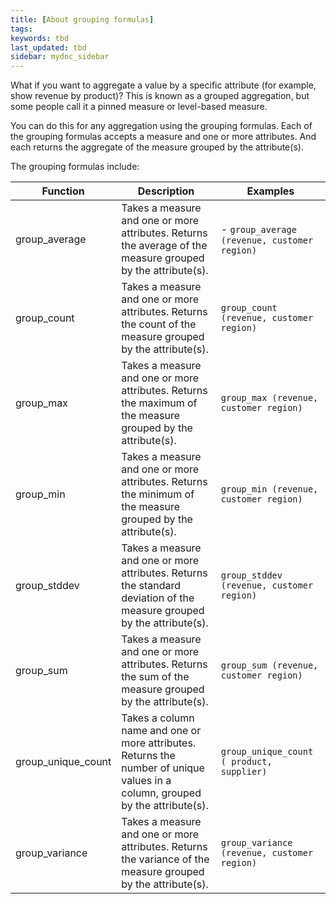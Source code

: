 ```yaml
---
title: [About grouping formulas]
tags:
keywords: tbd
last_updated: tbd
sidebar: mydoc_sidebar
---
```

What if you want to aggregate a value by a specific attribute (for example, show revenue by product)? This is known as a grouped aggregation, but some people call it a pinned measure or level-based measure.

You can do this for any aggregation using the grouping formulas. Each of the grouping formulas accepts a measure and one or more attributes. And each returns the aggregate of the measure grouped by the attribute(s).

The grouping formulas include:

|Function|Description|Examples|
|--------|-----------|--------|
|group_average|Takes a measure and one or more attributes. Returns the average of the measure grouped by the attribute(s).| -   `group_average (revenue, customer region)`|
|group_count|Takes a measure and one or more attributes. Returns the count of the measure grouped by the attribute(s).|  `group_count (revenue, customer region)`|
|group_max|Takes a measure and one or more attributes. Returns the maximum of the measure grouped by the attribute(s).|  `group_max (revenue, customer region)`|
|group_min|Takes a measure and one or more attributes. Returns the minimum of the measure grouped by the attribute(s).|  `group_min (revenue, customer region)`|
|group_stddev|Takes a measure and one or more attributes. Returns the standard deviation of the measure grouped by the attribute(s).|  `group_stddev (revenue, customer region)`|
|group_sum|Takes a measure and one or more attributes. Returns the sum of the measure grouped by the attribute(s).|  `group_sum (revenue, customer region)`|
|group_unique_count|Takes a column name and one or more attributes. Returns the number of unique values in a column, grouped by the attribute(s).|  `group_unique_count ( product, supplier)`|
|group_variance|Takes a measure and one or more attributes. Returns the variance of the measure grouped by the attribute(s).|  `group_variance (revenue, customer region)`|
